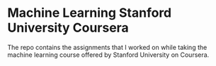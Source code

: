 # Machine Learning Stanford University Coursera

The repo contains the assignments that I worked on while taking the machine learning course offered by Stanford University on Coursera.